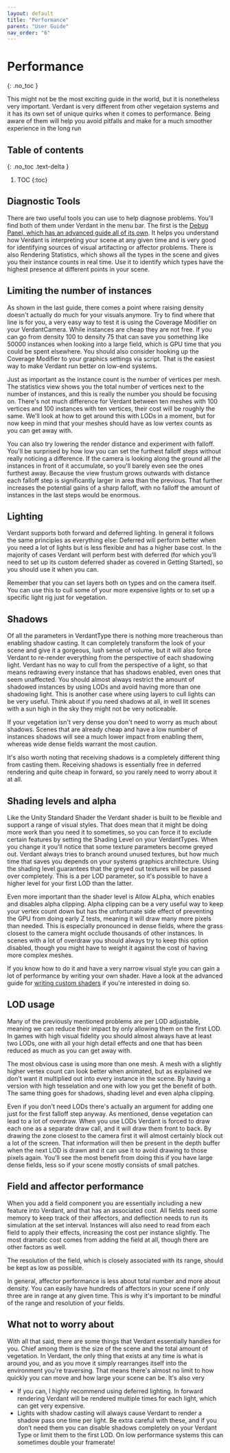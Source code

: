 ```yaml
---
layout: default
title: "Performance"
parent: "User Guide"
nav_order: "6"
---
```


# Performance
{: .no_toc }

This might not be the most exciting guide in the world, but it is nonetheless very important. Verdant is very different from other vegetaion systems and it has its own set of unique quirks when it comes to performance. Being aware of them will help you avoid pitfalls and make for a much smoother experience in the long run

## Table of contents
{: .no_toc .text-delta }

1. TOC
{:toc}

## Diagnostic Tools
There are two useful tools you can use to help diagnose problems. You'll find both of them under Verdant in the menu bar. The first is the [Debug Panel, which has an advanced guide all of its own](). It helps you understand how Verdant is interpreting your scene at any given time and is very good for identifying sources of visual artifacting or affector problems. There is also Rendering Statistics, which shows all the types in the scene and gives you their instance counts in real time. Use it to identify which types have the highest presence at different points in your scene. 

## Limiting the number of instances
As shown in the last guide, there comes a point where raising density doesn't actually do much for your visuals anymore. Try to find where that line is for you, a very easy way to test it is using the Coverage Modifier on your VerdantCamera. While instances are cheap they are not free. If you can go from density 100 to density 75 that can save you something like 50000 instances when looking into a large field, which is GPU time that you could be spent elsewhere. You should also consider hooking up the Coverage Modifier to your graphics settings via script. That is the easiest way to make Verdant run better on low-end systems.

Just as important as the instance count is the number of vertices per mesh. The statistics view shows you the total number of vertices next to the number of instances, and this is really the number you should be focusing on. There's not much difference for Verdant between ten meshes with 100 vertices and 100 instances with ten vertices, their cost will be roughly the same. We'll look at how to get around this with LODs in a moment, but for now keep in mind that your meshes should have as low vertex counts as you can get away with.

You can also try lowering the render distance and experiment with falloff. You'll be surprised by how low you can set the furthest falloff steps without really noticing a difference. If the camera is looking along the ground all the instances in front of it accumulate, so you'll barely even see the ones furthest away. Because the view frustum grows outwards with distance each falloff step is significantly larger in area than the previous. That further increases the potential gains of a sharp falloff, with no falloff the amount of instances in the last steps would be enormous. 

## Lighting
Verdant supports both forward and deferred lighting. In general it follows the same principles as everything else: Deferred will perform better when you need a lot of lights but is less flexible and has a higher base cost. In the majority of cases Verdant will perform best with deferred (for which you'll need to set up its custom deferred shader as covered in Getting Started), so you should use it when you can. 

Remember that you can set layers both on types and on the camera itself. You can use this to cull some of your more expensive lights or to set up a specific light rig just for vegetation. 

## Shadows
Of all the parameters in VerdantType there is nothing more treacherous than enabling shadow casting. It can completely transform the look of your scene and give it a gorgeous, lush sense of volume, but it will also force Verdant to re-render everything from the perspective of each shadowing light. Verdant has no way to cull from the perspective of a light, so that means redrawing every instance that has shadows enabled, even ones that seem unaffected. You should almost always restrict the amount of shadowed instances by using LODs and avoid having more than one shadowing light. This is another case where using layers to cull lights can be very useful. Think about if you need shadows at all, in well lit scenes with a sun high in the sky they might not be very noticeable. 

If your vegetation isn't very dense you don't need to worry as much about shadows. Scenes that are already cheap and have a low number of instances shadows will see a much lower impact from enabling them, whereas wide dense fields warrant the most caution. 

It's also worth noting that receiving shadows is a completely different thing from casting them. Receiving shadows is essentially free in deferred rendering and quite cheap in forward, so you rarely need to worry about it at all.

## Shading levels and alpha
Like the Unity Standard Shader the Verdant shader is built to be flexible and support a range of visual styles. That does mean that it might be doing more work than you need it to sometimes, so you can force it to exclude certain features by setting the Shading Level on your VerdantTypes. When you change it you'll notice that some texture parameters become greyed out. Verdant always tries to branch around unused textures, but how much time that saves you depends on your systems graphics architecture. Using the shading level guarantees that the greyed out textures will be passed over completely. This is a per LOD parameter, so it's possible to have a higher level for your first LOD than the latter.

Even more important than the shader level is Allow ALpha, which enables and disables alpha clipping. Alpha clipping can be a very useful way to keep your vertex count down but has the unfortunate side effect of preventing the GPU from doing early Z tests, meaning it will draw many more pixels than needed. This is especially pronounced in dense fields, where the grass closest to the camera might occlude thousands of other instances. In scenes with a lot of overdraw you should always try to keep this option disabled, though you might have to weight it against the cost of having more complex meshes.

If you know how to do it and have a very narrow visual style you can gain a lot of performance by writing your own shader. Have a look at the advanced guide for [writing custom shaders]() if you're interested in doing so.

## LOD usage
Many of the previously mentioned problems are per LOD adjustable, meaning we can reduce their impact by only allowing them on the first LOD. In games with high visual fidelity you should almost always have at least two LODs, one with all your high detail effects and one that has been reduced as much as you can get away with.

The most obvious case is using more than one mesh. A mesh with a slightly higher vertex count can look better when animated, but as explained we don't want it multiplied out into every instance in the scene. By having a version with high tesselation and one with low you get the benefit of both. The same thing goes for shadows, shading level and even alpha clipping. 

Even if you don't need LODs there's actually an argument for adding one just for the first falloff step anyway. As mentioned, dense vegetation can lead to a lot of overdraw. When you use LODs Verdant is forced to draw each one as a separate draw call, and it will draw them front to back. By drawing the zone closest to the camera first it will almost certainly block out a lot of the screen. That information will then be present in the depth buffer when the next LOD is drawn and it can use it to avoid drawing to those pixels again. You'll see the most benefit from doing this if you have large dense fields, less so if your scene mostly consists of small patches. 


## Field and affector performance
When you add a field component you are essentially including a new feature into Verdant, and that has an associated cost. All fields need some memory to keep track of their affectors, and deflection needs to run its simulation at the set interval. Instances will also need to read from each field to apply their effects, increasing the cost per instance slightly. The most dramatic cost comes from adding the field at all, though there are other factors as well.

The resolution of the field, which is closely associated with its range, should be kept as low as possible.  

In general, affector performance is less about total number and more about density. You can easily have hundreds of affectors in your scene if only three are in range at any given time. This is why it's important to be mindful of the range and resolution of your fields. 


## What not to worry about
With all that said, there are some things that Verdant essentially handles for you. Chief among them is the size of the scene and the total amount of vegetation. In Verdant, the only thing that exists at any time is what is around you, and as you move it simply rearranges itself into the environment you're traversing. That means there's almost no limit to how quickly you can move and how large your scene can be. It's also very 


* If you can, I highly recommend using deferred lighting. In forward rendering Verdant will be rendered multiple times for each light, which can get very expensive.
* Lights with shadow casting will always cause Verdant to render a shadow pass one time per light. Be extra careful with these, and if you don’t need them you can disable shadows completely on your Verdant Type or limit them to the first LOD. On low performance systems this can sometimes double your framerate!